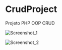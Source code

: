 # CrudProject
Projeto PHP OOP CRUD

![Screenshot_1](https://user-images.githubusercontent.com/86482504/175839112-1acb3d8f-26e4-4a68-ac4a-05309fbe760a.png)


![Screenshot_2](https://user-images.githubusercontent.com/86482504/175839092-e152003e-838d-4240-a5a2-f35867bda3c6.png)

